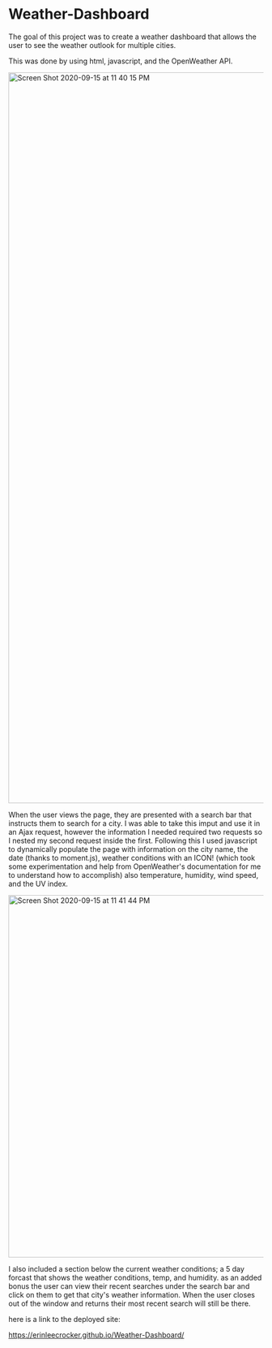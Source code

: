# Weather-Dashboard

The goal of this project was to create a weather dashboard that allows the user to see the weather outlook for multiple cities.

This was done by using html, javascript, and the OpenWeather API.

<img width="1440" alt="Screen Shot 2020-09-15 at 11 40 15 PM" src="https://user-images.githubusercontent.com/69767328/93291269-97204280-f7b0-11ea-81f7-5d46d349d782.png">

When the user views the page, they are presented with a search bar that instructs them to search for a city. I was able to take this imput and use it in an Ajax request, however the information I needed required two requests so I nested my second request inside the first. Following this I used javascript to dynamically populate the page with information on the city name, the date (thanks to moment.js), weather conditions with an ICON! (which took some experimentation and help from OpenWeather's documentation for me to understand how to accomplish) also temperature, humidity, wind speed, and the UV index.

<img width="714" alt="Screen Shot 2020-09-15 at 11 41 44 PM" src="https://user-images.githubusercontent.com/69767328/93291167-5b857880-f7b0-11ea-8b63-67cc479cb525.png">

 I also included a section below the current weather conditions; a 5 day forcast that shows the weather conditions, temp, and humidity. 
as an added bonus the user can view their recent searches under the search bar and click on them to get that city's weather information. When the user closes out of the window and returns their most recent search will still be there. 


here is a link to the deployed site: 

https://erinleecrocker.github.io/Weather-Dashboard/